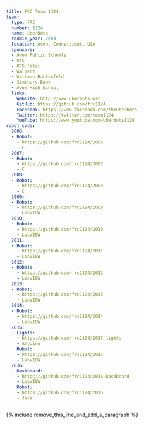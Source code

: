 ```yaml
---
title: FRC Team 1124
team:
  type: FRC
  number: 1124
  name: UberBots
  rookie_year: 2003
  location: Avon, Connecticut, USA
  sponsors:
  - Avon Public Schools
  - UTC
  - OFS Fitel
  - Walmart
  - Wittman Battenfeld
  - Simsbury Bank
  - Avon High School
  links:
    Website: http://www.uberbots.org
    GitHub: https://github.com/frc1124
    Facebook: https://www.facebook.com/theuberbots
    Twitter: https://twitter.com/team1124
    YouTube: https://www.youtube.com/Uberbots1124
robot_code:
  2006:
  - Robot:
    - https://github.com/frc1124/2006
    - C
  2007:
  - Robot:
    - https://github.com/frc1124/2007
    - C
  2008:
  - Robot:
    - https://github.com/frc1124/2008
    - C
  2009:
  - Robot:
    - https://github.com/frc1124/2009
    - LabVIEW
  2010:
  - Robot:
    - https://github.com/frc1124/2010
    - LabVIEW
  2011:
  - Robot:
    - https://github.com/frc1124/2011
    - LabVIEW
  2012:
  - Robot:
    - https://github.com/frc1124/2012
    - LabVIEW
  2013:
  - Robot:
    - https://github.com/frc1124/2013
    - LabVIEW
  2014:
  - Robot:
    - https://github.com/frc1124/2014
    - LabVIEW
  2015:
  - Lights:
    - https://github.com/frc1124/2015-lights
    - Arduino
    Robot:
    - https://github.com/frc1124/2015
    - LabVIEW
  2016:
  - Dashboard:
    - https://github.com/frc1124/2016-Dashboard
    - LabVIEW
    Robot:
    - https://github.com/frc1124/2016
    - Java
---
```


{% include remove_this_line_and_add_a_paragraph %}